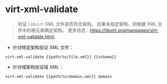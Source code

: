 # virt-xml-validate

> 验证 `libvirt` XML 文件是否符合架构。
> 如果未指定架构，则根据 XML 文件中的根元素确定架构。
> 更多信息：<https://libvirt.org/manpages/virt-xml-validate.html>。

- 针对特定架构验证 XML 文件：

`virt-xml-validate {{path/to/file.xml}} {{schema}}`

- 针对域架构验证域 XML：

`virt-xml-validate {{path/to/domain.xml}} domain`